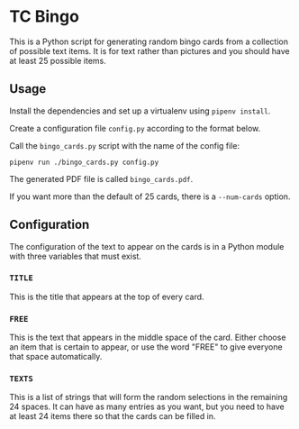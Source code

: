 # TC Bingo

This is a Python script for generating random bingo cards from a collection
of possible text items. It is for text rather than pictures and you should have
at least 25 possible items.

## Usage

Install the dependencies and set up a virtualenv using `pipenv install`.

Create a configuration file `config.py` according to the format below.

Call the `bingo_cards.py` script with the name of the config file:

```shell
pipenv run ./bingo_cards.py config.py
```

The generated PDF file is called `bingo_cards.pdf`.

If you want more than the default of 25 cards, there is a `--num-cards` option.

## Configuration

The configuration of the text to appear on the cards is in a Python module
with three variables that must exist.

### `TITLE`

This is the title that appears at the top of every card.

### `FREE`

This is the text that appears in the middle space of the card. Either choose
an item that is certain to appear, or use the word "FREE" to give everyone that
space automatically.

### `TEXTS`

This is a list of strings that will form the random selections in the remaining
24 spaces. It can have as many entries as you want, but you need to have at least 
24 items there so that the cards can be filled in.
